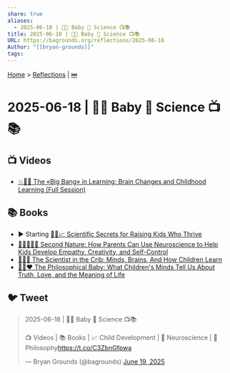 ```yaml
---
share: true
aliases:
  - 2025-06-18 | 👶🏼 Baby 🔬 Science 📺📚
title: 2025-06-18 | 👶🏼 Baby 🔬 Science 📺📚
URL: https://bagrounds.org/reflections/2025-06-18
Author: "[[bryan-grounds]]"
tags: 
---
```

[Home](../index.md) > [Reflections](./index.md) | [⏮️](./2025-06-17.md)  
# 2025-06-18 | 👶🏼 Baby 🔬 Science 📺📚  
## 📺 Videos  
- [💥🧠👶 The «Big Bang» in Learning: Brain Changes and Childhood Learning (Full Session)](../videos/the-big-bang-in-learning-brain-changes-and-childhood-learning-full-session.md)  
  
## 📚 Books  
- ▶️ Starting [🧪👶📈 Scientific Secrets for Raising Kids Who Thrive](../books/scientific-secrets-for-raising-kids-who-thrive.md)  
- [👨‍👩‍👧‍👦🧠 Second Nature: How Parents Can Use Neuroscience to Help Kids Develop Empathy, Creativity, and Self-Control](../books/second-nature-how-parents-can-use-neuroscience-to-help-kids-develop-empathy-creativity-and-self-control.md)  
- [👶🧠🔬 The Scientist in the Crib: Minds, Brains, And How Children Learn](../books/the-scientist-in-the-crib-minds-brains-and-how-children-learn.md)  
- [👶🤔❤️ The Philosophical Baby: What Children's Minds Tell Us About Truth, Love, and the Meaning of Life](../books/the-philosophical-baby-what-childrens-minds-tell-us-about-truth-love-and-the-meaning-of-life.md)  
  
## 🐦 Tweet  
<blockquote class="twitter-tweet" data-theme="dark"><p lang="en" dir="ltr">2025-06-18 | 👶🏼 Baby 🔬 Science 📺📚<br><br>📺 Videos | 📚 Books | 📈 Child Development | 🧠 Neuroscience | 🤔 Philosophy<a href="https://t.co/C3ZbnGfpwa">https://t.co/C3ZbnGfpwa</a></p>&mdash; Bryan Grounds (@bagrounds) <a href="https://twitter.com/bagrounds/status/1935580937364119557?ref_src=twsrc%5Etfw">June 19, 2025</a></blockquote> <script async src="https://platform.twitter.com/widgets.js" charset="utf-8"></script>